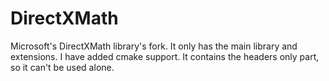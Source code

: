# DirectXMath
Microsoft's DirectXMath library's fork. It only has the main library and extensions. I have added cmake support. It contains the headers only part, so it can't be used alone.
